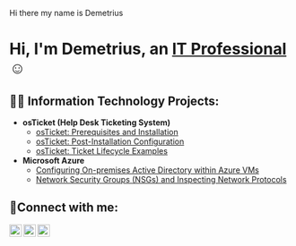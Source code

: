 Hi there my name is Demetrius
<h1>Hi, I'm Demetrius, an <a href="https://linkedin.com/in/Demetrius">IT Professional</a>☺</h1>

<h2>👨‍💻 Information Technology Projects:</h2>

- <b>osTicket (Help Desk Ticketing System)</b>
  - [osTicket: Prerequisites and Installation](https://github.com/demetrius28/osticket-prereqs)
  - [osTicket: Post-Installation Configuration](https://github.com/demetrius28/post-install-config)
  - [osTicket: Ticket Lifecycle Examples](https://github.com/demetrius28/ticket-lifecycle)
- <b>Microsoft Azure</b>
  - [Configuring On-premises Active Directory within Azure VMs](https://github.com/demetrius28/configure-ad)
  - [Network Security Groups (NSGs) and Inspecting Network Protocols](https://github.com/demetrius28/azure-network-protocols)

<h2>🤳Connect with me:</h2>

[<img align="left" alt="Josh | Twitter" width="22px" src="https://cdn.jsdelivr.net/npm/simple-icons@v3/icons/twitter.svg" />][twitter]
[<img align="left" alt="Josh | LinkedIn" width="22px" src="https://cdn.jsdelivr.net/npm/simple-icons@v3/icons/linkedin.svg" />][linkedin]
[<img align="left" alt="Josh | Instagram" width="22px" src="https://cdn.jsdelivr.net/npm/simple-icons@v3/icons/instagram.svg" />][instagram]

[twitter]: https://twitter.com/Josh
[instagram]: https://www.instagram.com/Josh
[linkedin]: https://linkedin.com/in/Demetrius

